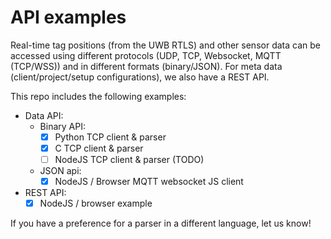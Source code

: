 # API examples
Real-time tag positions (from the UWB RTLS) and other sensor data can be accessed using different protocols (UDP, TCP, Websocket, MQTT (TCP/WSS)) and in different formats (binary/JSON).
For meta data (client/project/setup configurations), we also have a REST API.

This repo includes the following examples:
* Data API:
  + Binary API:
    - [X] Python TCP client & parser
    - [X] C TCP client & parser
    - [ ] NodeJS TCP client & parser (TODO)
  + JSON api:
    - [X] NodeJS / Browser MQTT websocket JS client

* REST API:
  + [X] NodeJS / browser example

If you have a preference for a parser in a different language, let us know!
